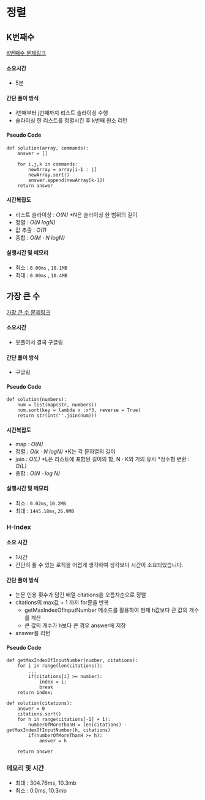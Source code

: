 # 정렬

## K번째수
[K번째수 문제링크](https://school.programmers.co.kr/learn/courses/30/lessons/42748)

#### 소요시간
- 5분

#### 간단 풀이 방식
- i번째부터 j번째까지 리스트 슬라이싱 수행
- 슬라이싱 한 리스트를 정렬시킨 후 k번째 원소 리턴
  
#### Pseudo Code
```
def solution(array, commands):
    answer = []
    
    for i,j,k in commands:
        newArray = array[i-1 : j]
        newArray.sort()
        answer.append(newArray[k-1])
    return answer
```

#### 시간복잡도
- 리스트 슬라이싱 : _O(N)_ 
*N은 슬라이싱 한 범위의 길이
- 정렬 : _O(N logN)_
-  값 추출 : _O(1)_
- 종합 : _O(M ⋅ N logN)_

#### 실행시간 및 메모리
- 최소 : `0.00ms` , `10.1MB` 
- 최대 :  `0.00ms` , `10.4MB` 

## 가장 큰 수
[가장 큰 수 문제링크](https://school.programmers.co.kr/learn/courses/30/lessons/42746)

#### 소요시간
- 못풀어서 결국 구글링

#### 간단 풀이 방식
- 구글링
  
#### Pseudo Code
```
def solution(numbers):
    num = list(map(str, numbers))
    num.sort(key = lambda x :x*3, reverse = True)
    return str(int(''.join(num)))
```

#### 시간복잡도
- map : _O(N)_
- 정렬 : _O(k ⋅ N logN)_
*K는 각 문자열의 길이
- join : _O(L)_
*L은 리스트에 포함된 길이의 합, N ⋅ K와 거의 유사
*정수형 변환 : _O(L)_
- 종합 : _O(N ⋅ log N)_

#### 실행시간 및 메모리
- 최소 : `0.02ms`, `10.2MB`
- 최대 : `1445.18ms`, `26.9MB`

### H-Index
#### 소요 시간
- 1시간 
- 간단히 풀 수 있는 로직을 어렵게 생각하여 생각보다 시간이 소요되었습니다.

#### 간단 풀이 방식
- 논문 인용 횟수가 담긴 배열 citations을 오름차순으로 정렬
- citations의 max값 + 1 까지 for문을 반복
  - getMaxIndexOfInputNumber 메소드를 활용하여 현재 h값보다 큰 값의 개수를 계산
  - 큰 값의 개수가 h보다 큰 경우 answer에 저장
- answer를 리턴

#### Pseudo Code
````
def getMaxIndexOfInputNumber(number, citations):
    for i in range(len(citations)):
        ...
        if(citations[i] >= number):
            index = i;
            break
    return index;
    
def solution(citations):
    answer = 0
    citations.sort()
    for h in range(citations[-1] + 1):
        numberOfMoreThanH = len(citations) - getMaxIndexOfInputNumber(h, citations)
        if(numberOfMoreThanH >= h):
            answer = h
            
    return answer
````

### 메모리 및 시간
- 최대 : 304.76ms, 10.3mb
- 최소 : 0.0ms, 10.3mb